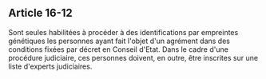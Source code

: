 Article 16-12
----
Sont seules habilitées à procéder à des identifications par empreintes
génétiques les personnes ayant fait l'objet d'un agrément dans des conditions
fixées par décret en Conseil d'Etat. Dans le cadre d'une procédure judiciaire,
ces personnes doivent, en outre, être inscrites sur une liste d'experts
judiciaires.
